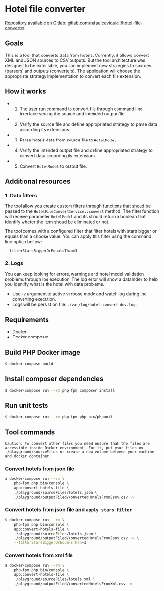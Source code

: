 # Hotel file converter

[Repository available on Gitlab: gitlab.com/rafaelcaviquioli/hotel-file-converter](https://gitlab.com/rafaelcaviquioli/hotel-file-converter)

## Goals

This is a tool that converts data from hotels. Currently, it allows convert XML and JSON sources to CSV outputs. But the tool architecture was designed to be extensible, you can implement new strategies to sources (parsers) and outputs (converters). The application will choose the appropriate strategy implementation to convert each file extension.

## How it works

- 1. The user run command to convert file through command line interface setting the source and  intended output file.
- 2. Verify the source file and define appropriated strategy to parse data according its extensions.
- 3. Parse hotels data from source file to `HotelModel`.
- 4. Verify the intended output file and define appropriated strategy to convert data according its extensions.
- 5. Convert `HotelModel` to output file.

## Additional resources

### 1. Data filters

The tool allow you create custom filters through functions that shoud be passed to the `HotelFileConvertService::convert` method. The filter function will receive parameter `HotelModel` and its should return a boolean that identify wheter the item shoud be eliminated or not.

The tool comes with a configured filter that filter hotels with stars bigger or equals than a choose value. You can apply this filter using the command line option bellow:

```bash
--filterStarsBiggerOrEqualsThan=3
```

### 2. Logs

You can keep looking for errors, warnings and hotel model validation problems through log execution. The log error will show a dataIndex to help you identify what is the hotel with  data problems.

- Use `-v` argument to active verbose mode and watch log during the converting execution.
- Logs will be persist on file: `./var/log/hotel-convert-dev.log`.


## Requirements

- Docker
- Docker composer

## Build PHP Docker image

```bash
$ docker-compose build
```

## Install composer dependencies

```bash
$ docker-compose run --rm php-fpm composer install
```

## Run unit tests

```bash
$ docker-compose run --rm php-fpm php bin/phpunit
```

## Tool commands

`Caution: To convert other files you need ensure that the files are accessible inside Docker environment. For it, put your files on ./playground/sourceFiles or create a new volume between your machine and docker container.`

### Convert hotels from json file

```bash
$ docker-compose run --rm \
    php-fpm php bin/console \
    app:convert-hotels-file \
    ./playground/sourceFiles/hotels.json \
    ./playground/outputFiled/convertedHotelsFromJson.csv -v
```

### Convert hotels from json file and `apply stars filter`

```bash
$ docker-compose run --rm \
    php-fpm php bin/console \
    app:convert-hotels-file \
    ./playground/sourceFiles/hotels.json \
    ./playground/outputFiled/convertedHotelsFromJson.csv -v \
    --filterStarsBiggerOrEqualsThan=3
```

### Convert hotels from xml file

```bash
$ docker-compose run --rm \
    php-fpm php bin/console \
    app:convert-hotels-file \
    ./playground/sourceFiles/hotels.xml \
    ./playground/outputFiled/convertedHotelsFromXml.csv -v
```